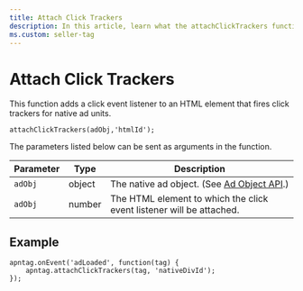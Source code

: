 ```yaml
---
title: Attach Click Trackers
description: In this article, learn what the attachClickTrackers function is and the parameters that can be added to this function.
ms.custom: seller-tag
---
```


# Attach Click Trackers

This function adds a click event listener to an HTML element that fires click trackers for native ad units.

``` pre
attachClickTrackers(adObj,'htmlId');
```

The parameters listed below can be sent as arguments in the function.

| Parameter | Type | Description |
|---|---|---|
| `adObj` | object | The native ad object. (See [Ad Object API](ad-object-api.md).) |
| `adObj` | number | The HTML element to which the click event listener will be attached. |

## Example

``` pre
apntag.onEvent('adLoaded', function(tag) {
    apntag.attachClickTrackers(tag, 'nativeDivId');
});
```
